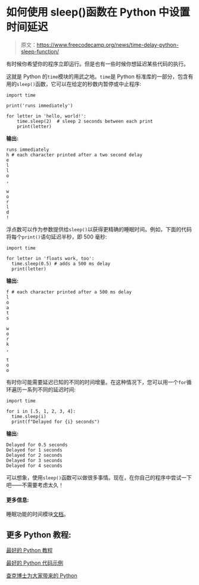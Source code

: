 # 如何使用 sleep()函数在 Python 中设置时间延迟

> 原文：<https://www.freecodecamp.org/news/time-delay-python-sleep-function/>

有时候你希望你的程序立即运行。但是也有一些时候你想延迟某些代码的执行。

这就是 Python 的`time`模块的用武之地。`time`是 Python 标准库的一部分，包含有用的`sleep()`函数，它可以在给定的秒数内暂停或中止程序:

```
import time

print('runs immediately')

for letter in 'hello, world!':
    time.sleep(2)  # sleep 2 seconds between each print
    print(letter)
```

**输出:**

```
runs immediately
h # each character printed after a two second delay
e
l
l
o
,

w
o
r
l
d
!
```

浮点数可以作为参数提供给`sleep()`以获得更精确的睡眠时间。例如，下面的代码将每个`print()`语句延迟半秒，即 500 毫秒:

```
import time

for letter in 'floats work, too':
  time.sleep(0.5) # adds a 500 ms delay
  print(letter)
```

**输出:**

```
f # each character printed after a 500 ms delay
l
o
a
t
s

w
o
r
k
,

t
o
o
```

有时你可能需要延迟已知的不同的时间增量。在这种情况下，您可以用一个`for`循环遍历一系列不同的延迟时间:

```
import time

for i in [.5, 1, 2, 3, 4]:
  time.sleep(i)
  print(f"Delayed for {i} seconds")
```

**输出:**

```
Delayed for 0.5 seconds
Delayed for 1 seconds
Delayed for 2 seconds
Delayed for 3 seconds
Delayed for 4 seconds
```

可以想象，使用`sleep()`函数可以做很多事情。现在，在你自己的程序中尝试一下吧——不需要考虑太久！

#### **更多信息:**

睡眠功能的时间模块[文档](https://docs.python.org/3/library/time.html#time.sleep)。

## 更多 Python 教程:

[最好的 Python 教程](https://www.freecodecamp.org/news/best-python-tutorial/)

[最好的 Python 代码示例](https://www.freecodecamp.org/news/python-example/)

[查克博士为大家带来的 Python](https://www.freecodecamp.org/news/python-for-everybody/)